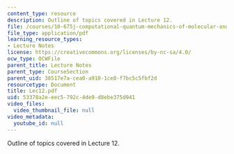 ```yaml
---
content_type: resource
description: Outline of topics covered in Lecture 12.
file: /courses/10-675j-computational-quantum-mechanics-of-molecular-and-extended-systems-fall-2004/53378a2eeec5792c4de9d8ebe375d941_Lec12.pdf
file_type: application/pdf
learning_resource_types:
- Lecture Notes
license: https://creativecommons.org/licenses/by-nc-sa/4.0/
ocw_type: OCWFile
parent_title: Lecture Notes
parent_type: CourseSection
parent_uid: 38517e7a-cea0-a910-1ce8-f7bc5c5fbf2d
resourcetype: Document
title: Lec12.pdf
uid: 53378a2e-eec5-792c-4de9-d8ebe375d941
video_files:
  video_thumbnail_file: null
video_metadata:
  youtube_id: null
---
```

Outline of topics covered in Lecture 12.